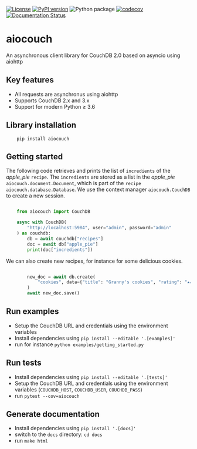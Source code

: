 [![License](https://img.shields.io/badge/License-BSD%203--Clause-blue.svg)](https://opensource.org/licenses/BSD-3-Clause)
[![PyPI version](https://badge.fury.io/py/aiocouch.svg)](https://badge.fury.io/py/aiocouch)
![Python package](https://github.com/metricq/aiocouch/workflows/Python%20package/badge.svg)
[![codecov](https://codecov.io/gh/metricq/aiocouch/branch/master/graph/badge.svg)](https://codecov.io/gh/metricq/aiocouch)
[![Documentation Status](https://readthedocs.org/projects/aiocouch/badge/?version=latest)](https://aiocouch.readthedocs.io/en/latest/?badge=latest)


# aiocouch
An asynchronous client library for CouchDB 2.0 based on asyncio using aiohttp

## Key features

- All requests are asynchronus using aiohttp
- Supports CouchDB 2.x and 3.x
- Support for modern Python ≥ 3.6


## Library installation

```
    pip install aiocouch
```

## Getting started

The following code retrieves and prints the list of `incredients` of the *apple_pie* `recipe`.
The `incredients` are stored as a list in the *apple_pie* `aiocouch.document.Document`,
which is part of the `recipe` `aiocouch.database.Database`. We use the context manager
`aiocouch.CouchDB` to create a new session.

```python

    from aiocouch import CouchDB

    async with CouchDB(
        "http://localhost:5984", user="admin", password="admin"
    ) as couchdb:
        db = await couchdb["recipes"]
        doc = await db["apple_pie"]
        print(doc["incredients"])
```

We can also create new recipes, for instance for some delicious cookies.

```python

        new_doc = await db.create(
            "cookies", data={"title": "Granny's cookies", "rating": "★★★★★"}
        )
        await new_doc.save()
```

## Run examples

- Setup the CouchDB URL and credentials using the environment variables
- Install dependencies using `pip install --editable '.[examples]'`
- run for instance `python examples/getting_started.py`


## Run tests

- Install dependencies using `pip install --editable '.[tests]'`
- Setup the CouchDB URL and credentials using the environment variables (`COUCHDB_HOST`, `COUCHDB_USER`, `COUCHDB_PASS`)
- run `pytest --cov=aiocouch`


## Generate documentation

- Install dependencies using `pip install '.[docs]'`
- switch to the `docs` directory: `cd docs`
- run `make html`
